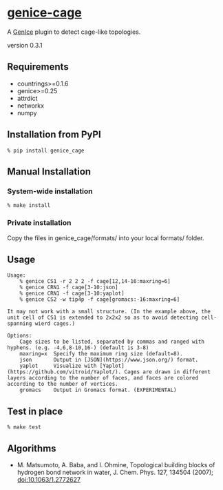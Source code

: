 # [genice-cage](https://github.com/vitroid/genice-cage/)

A [GenIce](https://github.com/vitroid/GenIce) plugin to detect cage-like topologies.

version 0.3.1

## Requirements

* countrings>=0.1.6
* genice>=0.25
* attrdict
* networkx
* numpy

## Installation from PyPI

    % pip install genice_cage

## Manual Installation

### System-wide installation

    % make install

### Private installation

Copy the files in genice_cage/formats/ into your local formats/ folder.

## Usage

    
    Usage: 
        % genice CS1 -r 2 2 2 -f cage[12,14-16:maxring=6] 
        % genice CRN1 -f cage[3-10:json] 
        % genice CRN1 -f cage[3-10:yaplot] 
        % genice CS2 -w tip4p -f cage[gromacs:-16:maxring=6]
    
    It may not work with a small structure. (In the example above, the unit cell of CS1 is extended to 2x2x2 so as to avoid detecting cell-spanning wierd cages.)
    
    Options:
        Cage sizes to be listed, separated by commas and ranged with hyphens. (e.g. -4,6,8-10,16-) (default is 3-8)
        maxring=x  Specify the maximum ring size (default=8).
        json       Output in [JSON](https://www.json.org/) format.
        yaplot     Visualize with [Yaplot](https://github.com/vitroid/Yaplot/). Cages are drawn in different layers according to the number of faces, and faces are colored according to the number of vertices.
        gromacs    Output in Gromacs format. (EXPERIMENTAL)

## Test in place

    % make test

## Algorithms

* M. Matsumoto, A. Baba, and I. Ohmine, Topological building blocks of hydrogen bond network in water, J. Chem. Phys. 127, 134504 (2007); [doi:10.1063/1.2772627](http://dx.doi.org/doi:10.1063/1.2772627)
